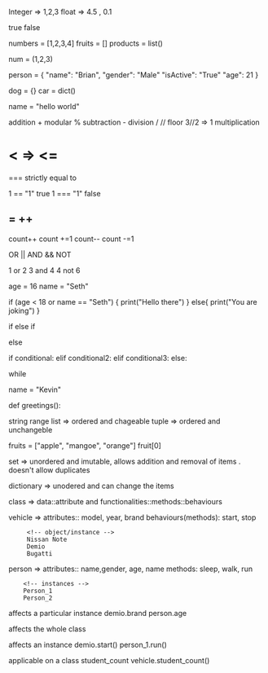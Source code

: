 <!--datatypes in python -->
<!-- Numbers  -->
Integer => 1,2,3
float => 4.5 , 0.1 
  
<!-- boolean => bool -->
true
false

<!-- list -->
<!--mutable-->
numbers = [1,2,3,4]
fruits = []
products = list()

<!--tuple-->
<!-- imutable -->
num = (1,2,3)


<!--mutability-->


<!--dictionaty --> 
person = {
    "name": "Brian",
    "gender": "Male"
    "isActive": "True"
    "age": 21
}

dog = {}
car = dict()

<!--set-->

<!--string-->

name = "hello world"

<!--arithmetic operation-->
addition +
modular %
subtraction -
division /
// floor 3//2 => 1
multiplication 

<!--comparison operators-->
> 
<
=>
<=
==
=== strictly equal to 

1 == "1" true 
1 === "1" false 

<!--assignment operands-->
=
++
--
count++  count +=1
count--   count -=1


<!--logical operation-->
OR  ||
AND  &&
NOT 

1 or 2
3 and 4
4 not 6 


age = 16 
name = "Seth"

if (age < 18 or name == "Seth") {
    print("Hello there")
}
else{
    print("You are joking")
}

<!--conditional statement-->
if 
else if 

else 

if conditional:
elif conditional2:
elif conditional3:
else:

while

<!--variables-->
name = "Kevin"

<!--function-->
<!--function greetings(){

}-->

def greetings():

<!-- sequence -->
string
range
list => ordered and chageable
tuple => ordered and unchangeble

fruits = ["apple", "mangoe", "orange"]
fruit[0]


set => unordered and imutable, allows addition and removal of items . doesn't  allow duplicates


dictionary => unodered and can change the items 


<!-- intro to oop -->
class => data::attribute and functionalities::methods::behaviours

vehicle => attributes:: model, year, brand
         behaviours(methods): start, stop

         <!-- object/instance -->
         Nissan Note
         Demio
         Bugatti

 person => attributes:: name,gender, age, name
        methods: sleep, walk, run

        <!-- instances -->
        Person_1
        Person_2


<!-- attribute -->
<!-- instanace attributes -->
affects a particular instance
demio.brand
person.age

<!-- class attributes -->
affects the whole class

<!-- methods -->
<!-- instance methods -->
affects an instance
demio.start()
person_1.run()


<!-- class methods  -->
applicable on a class
student_count
vehicle.student_count()
